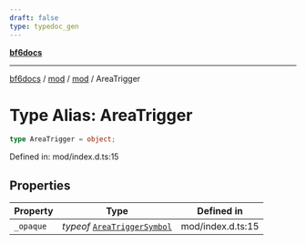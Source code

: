 ```yaml
---
draft: false
type: typedoc_gen
---
```


[**bf6docs**](../../../_index.md)

***

[bf6docs](../../../_index.md) / [mod](../../_index.md) / [mod](../_index.md) / AreaTrigger

# Type Alias: AreaTrigger

```ts
type AreaTrigger = object;
```

Defined in: mod/index.d.ts:15

## Properties

| Property | Type | Defined in |
| ------ | ------ | ------ |
| <a id="_opaque"></a> `_opaque` | *typeof* [`AreaTriggerSymbol`](../AreaTriggerSymbol/_index.md) | mod/index.d.ts:15 |
